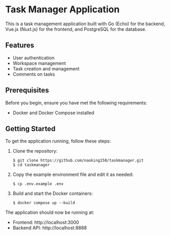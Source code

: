 # Task Manager Application

This is a task management application built with Go (Echo) for the backend, Vue.js (Nuxt.js) for the frontend, and PostgreSQL for the database.

## Features

- User authentication
- Workspace management
- Task creation and management
- Comments on tasks

## Prerequisites

Before you begin, ensure you have met the following requirements:

- Docker and Docker Compose installed

## Getting Started

To get the application running, follow these steps:

1. Clone the repository:

    ``` shell
    $ git clone https://github.com/naoking158/taskmanager.git
    $ cd taskmanager
    ```

2. Copy the example environment file and edit it as needed:

    ``` shell
    $ cp .env.example .env
    ```

3. Build and start the Docker containers:

    ``` shell
    $ docker compose up --build
    ```


The application should now be running at:
- Frontend: http://localhost:3000
- Backend API: http://localhost:8888
